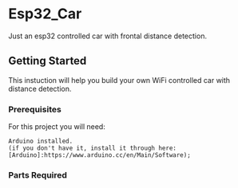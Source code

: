 # Esp32_Car
Just an esp32 controlled car with frontal distance detection. 

## Getting Started
This instuction will help you build your own WiFi controlled car with distance detection.

### Prerequisites
For this project you will need:
```
Arduino installed.
(if you don't have it, install it through here: [Arduino]:https://www.arduino.cc/en/Main/Software);
```

### Parts Required

